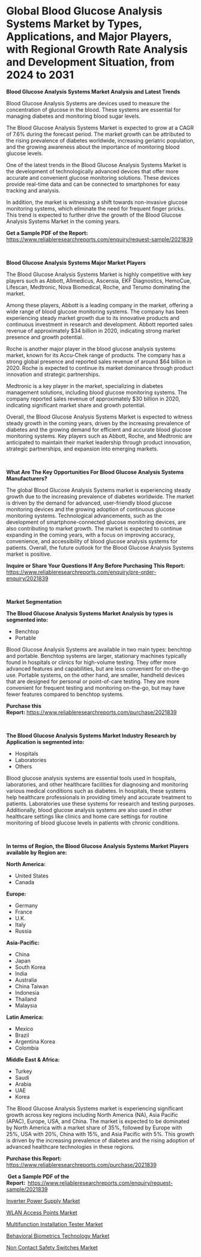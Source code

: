 <p><h1>Global Blood Glucose Analysis Systems Market by Types, Applications, and Major Players, with Regional Growth Rate Analysis and Development Situation, from 2024 to 2031</h1></p><p><strong>Blood Glucose Analysis Systems Market Analysis and Latest Trends</strong></p>
<p><p>Blood Glucose Analysis Systems are devices used to measure the concentration of glucose in the blood. These systems are essential for managing diabetes and monitoring blood sugar levels.</p><p>The Blood Glucose Analysis Systems Market is expected to grow at a CAGR of 7.6% during the forecast period. The market growth can be attributed to the rising prevalence of diabetes worldwide, increasing geriatric population, and the growing awareness about the importance of monitoring blood glucose levels.</p><p>One of the latest trends in the Blood Glucose Analysis Systems Market is the development of technologically advanced devices that offer more accurate and convenient glucose monitoring solutions. These devices provide real-time data and can be connected to smartphones for easy tracking and analysis.</p><p>In addition, the market is witnessing a shift towards non-invasive glucose monitoring systems, which eliminate the need for frequent finger pricks. This trend is expected to further drive the growth of the Blood Glucose Analysis Systems Market in the coming years.</p></p>
<p><strong>Get a Sample PDF of the Report:&nbsp;</strong> <a href="https://www.reliableresearchreports.com/enquiry/request-sample/2021839">https://www.reliableresearchreports.com/enquiry/request-sample/2021839</a></p>
<p>&nbsp;</p>
<p><strong>Blood Glucose Analysis Systems Major Market Players</strong></p>
<p><p>The Blood Glucose Analysis Systems Market is highly competitive with key players such as Abbott, Allmedicus, Ascensia, EKF Diagnostics, HemoCue, Lifescan, Medtronic, Nova Biomedical, Roche, and Terumo dominating the market. </p><p>Among these players, Abbott is a leading company in the market, offering a wide range of blood glucose monitoring systems. The company has been experiencing steady market growth due to its innovative products and continuous investment in research and development. Abbott reported sales revenue of approximately $34 billion in 2020, indicating strong market presence and growth potential.</p><p>Roche is another major player in the blood glucose analysis systems market, known for its Accu-Chek range of products. The company has a strong global presence and reported sales revenue of around $64 billion in 2020. Roche is expected to continue its market dominance through product innovation and strategic partnerships.</p><p>Medtronic is a key player in the market, specializing in diabetes management solutions, including blood glucose monitoring systems. The company reported sales revenue of approximately $30 billion in 2020, indicating significant market share and growth potential.</p><p>Overall, the Blood Glucose Analysis Systems Market is expected to witness steady growth in the coming years, driven by the increasing prevalence of diabetes and the growing demand for efficient and accurate blood glucose monitoring systems. Key players such as Abbott, Roche, and Medtronic are anticipated to maintain their market leadership through product innovation, strategic partnerships, and expansion into emerging markets.</p></p>
<p>&nbsp;</p>
<p><strong>What Are The Key Opportunities For Blood Glucose Analysis Systems Manufacturers?</strong></p>
<p><p>The global Blood Glucose Analysis Systems market is experiencing steady growth due to the increasing prevalence of diabetes worldwide. The market is driven by the demand for advanced, user-friendly blood glucose monitoring devices and the growing adoption of continuous glucose monitoring systems. Technological advancements, such as the development of smartphone-connected glucose monitoring devices, are also contributing to market growth. The market is expected to continue expanding in the coming years, with a focus on improving accuracy, convenience, and accessibility of blood glucose analysis systems for patients. Overall, the future outlook for the Blood Glucose Analysis Systems market is positive.</p></p>
<p><strong>Inquire or Share Your Questions If Any Before Purchasing This Report:</strong> <a href="https://www.reliableresearchreports.com/enquiry/pre-order-enquiry/2021839">https://www.reliableresearchreports.com/enquiry/pre-order-enquiry/2021839</a></p>
<p>&nbsp;</p>
<p><strong>Market Segmentation</strong></p>
<p><strong>The Blood Glucose Analysis Systems Market Analysis by types is segmented into:</strong></p>
<p><ul><li>Benchtop</li><li>Portable</li></ul></p>
<p><p>Blood Glucose Analysis Systems are available in two main types: benchtop and portable. Benchtop systems are larger, stationary machines typically found in hospitals or clinics for high-volume testing. They offer more advanced features and capabilities, but are less convenient for on-the-go use. Portable systems, on the other hand, are smaller, handheld devices that are designed for personal or point-of-care testing. They are more convenient for frequent testing and monitoring on-the-go, but may have fewer features compared to benchtop systems.</p></p>
<p><strong>Purchase this Report:&nbsp;</strong><a href="https://www.reliableresearchreports.com/purchase/2021839">https://www.reliableresearchreports.com/purchase/2021839</a></p>
<p>&nbsp;</p>
<p><strong>The Blood Glucose Analysis Systems Market Industry Research by Application is segmented into:</strong></p>
<p><ul><li>Hospitals</li><li>Laboratories</li><li>Others</li></ul></p>
<p><p>Blood glucose analysis systems are essential tools used in hospitals, laboratories, and other healthcare facilities for diagnosing and monitoring various medical conditions such as diabetes. In hospitals, these systems help healthcare professionals in providing timely and accurate treatment to patients. Laboratories use these systems for research and testing purposes. Additionally, blood glucose analysis systems are also used in other healthcare settings like clinics and home care settings for routine monitoring of blood glucose levels in patients with chronic conditions.</p></p>
<p>&nbsp;</p>
<p><strong>In terms of Region, the Blood Glucose Analysis Systems Market Players available by Region are:</strong></p>
<p>
    <p> <strong> North America: </strong>
        <ul>
            <li>United States</li>
            <li>Canada</li>
        </ul>
        </p> 
    <p> <strong> Europe: </strong>
        <ul>
            <li>Germany</li>
            <li>France</li>
            <li>U.K.</li>
            <li>Italy</li>
            <li>Russia</li>
        </ul>
        </p> 
    <p> <strong> Asia-Pacific: </strong>
        <ul>
            <li>China</li>
            <li>Japan</li>
            <li>South Korea</li>
            <li>India</li>
            <li>Australia</li>
            <li>China Taiwan</li>
            <li>Indonesia</li>
            <li>Thailand</li>
            <li>Malaysia</li>
        </ul>
        </p> 
    <p> <strong> Latin America: </strong>
        <ul>
            <li>Mexico</li>
            <li>Brazil</li>
            <li>Argentina Korea</li>
            <li>Colombia</li>
        </ul>
        </p> 
    <p> <strong> Middle East & Africa: </strong>
        <ul>
            <li>Turkey</li>
            <li>Saudi</li>
            <li>Arabia</li>
            <li>UAE</li>
            <li>Korea</li>
        </ul>
    </p>
    </p>
<p><p>The Blood Glucose Analysis Systems market is experiencing significant growth across key regions including North America (NA), Asia Pacific (APAC), Europe, USA, and China. The market is expected to be dominated by North America with a market share of 35%, followed by Europe with 25%, USA with 20%, China with 15%, and Asia Pacific with 5%. This growth is driven by the increasing prevalence of diabetes and the rising adoption of advanced healthcare technologies in these regions.</p></p>
<p><strong>Purchase this Report: </strong><a href="https://www.reliableresearchreports.com/purchase/2021839">https://www.reliableresearchreports.com/purchase/2021839</a></p>
<p>&nbsp;<strong>Get a Sample PDF of the Report:&nbsp;&nbsp;</strong><a href="https://www.reliableresearchreports.com/enquiry/request-sample/2021839">https://www.reliableresearchreports.com/enquiry/request-sample/2021839</a></p>
<p><strong></strong></p>
<p><p><a href="https://spotless-saver-8fd.notion.site/Inverter-Power-Supply-Market-Size-Share-Trends-Analysis-Report-By-Material-By-Type-By-End-user--6f527079c493482aa86fc6e07b6ffda5">Inverter Power Supply Market</a></p><p><a href="https://view.publitas.com/reportprime-1/wlan-access-points-market-growth-market-trends-covid-19-impact-and-forecasts-for-period-from-2024-2031/">WLAN Access Points Market</a></p><p><a href="https://frill-swim-3cd.notion.site/Multifunction-Installation-Tester-Market-Analysis-Examines-its-Scope-on-Growth-Opportunities-and-Fo-697439ae382a42d291b23dc77af68d30">Multifunction Installation Tester Market</a></p><p><a href="https://cautious-neon-760.notion.site/Behavioral-Biometrics-Technology-Market-Size-Furnishes-Valuable-Information-Encompassing-Market-Shar-3fd26c0deb554d41acb2a13f4cb69b08">Behavioral Biometrics Technology Market</a></p><p><a href="https://view.publitas.com/reportprime-1/non-contact-safety-switches-market-insights-market-players-and-forecast-till-2031/">Non Contact Safety Switches Market</a></p></p>